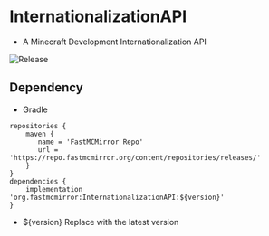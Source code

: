 # InternationalizationAPI
- A Minecraft Development Internationalization API

![Release](https://img.shields.io/github/v/release/killerprojecte/InternationalizationAPI.svg)

## Dependency
- Gradle
```
repositories {
    maven {
       name = 'FastMCMirror Repo'
       url = 'https://repo.fastmcmirror.org/content/repositories/releases/'
    }
}
dependencies {
    implementation 'org.fastmcmirror:InternationalizationAPI:${version}'
}
```
- ${version} Replace with the latest version
